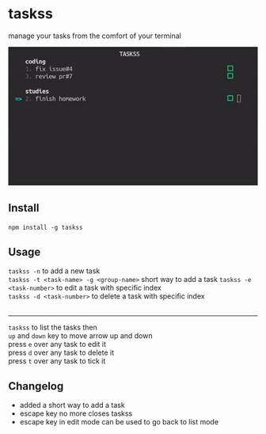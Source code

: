 # taskss

manage your tasks from the comfort of your terminal
  
<img src="https://raw.githubusercontent.com/ammarbinfaisal/tasks/master/preview.gif"/>  

## Install

`npm install -g taskss`

## Usage

`taskss -n` to add a new task  
`taskss -t <task-name> -g <group-name>` short way to add a task
`taskss -e <task-number>` to edit a task with specific index  
`taskss -d <task-number>` to delete a task with specific index   
<br><hr>
`taskss` to list the tasks then  
`up` and `down` key to move arrow up and down  
press `e` over any task to edit it  
press `d` over any task to delete it  
press `t` over any task to tick it  

## Changelog

- added a short way to add a task
- escape key no more closes taskss
- escape key in edit mode can be used to go back to list mode
